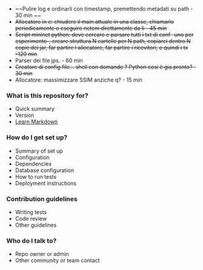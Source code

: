 * ~~Pulire log e ordinarli con timestamp, premettendo metadati su path - 30 min ~~
* ~~Allocatore in c: chiudere il main attuale in una classe, chiamarlo  periodicamente e eseguire netem direttamente da li - 45 min~~
* ~~Script mininet python: deve cercare e parsare tutti i txt di conf -uno per esperimento-, creare struttura N cartelle per N path,  copiarci dentro N copie dei jar, far partire l allocatore, far partire i ricevitori,  e quindi i tx -120 min~~
* Parser dei file jps. - 60 min 
* ~~Creatore di config file... shell con domande ? Python cosi è gia pronto? - 30 min~~
* Allocatore: massimizzare SSIM anziche q? - 15 min
### What is this repository for? ###

* Quick summary
* Version
* [Learn Markdown](https://bitbucket.org/tutorials/markdowndemo)

### How do I get set up? ###

* Summary of set up
* Configuration
* Dependencies
* Database configuration
* How to run tests
* Deployment instructions

### Contribution guidelines ###

* Writing tests
* Code review
* Other guidelines

### Who do I talk to? ###

* Repo owner or admin
* Other community or team contact